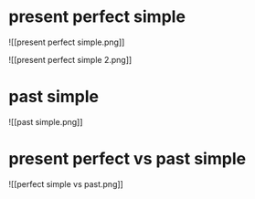 # present perfect simple

![[present perfect simple.png]]

![[present perfect simple 2.png]]
# past simple

![[past simple.png]]

# present perfect vs past simple

![[perfect simple vs past.png]]